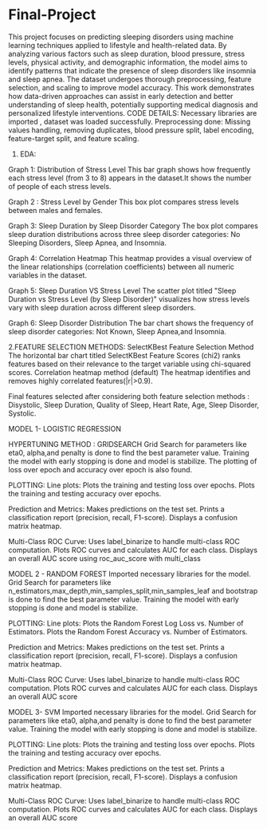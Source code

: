 # Final-Project
This project focuses on predicting sleeping disorders using machine learning techniques applied to lifestyle and health-related data. By analyzing various factors such as sleep duration, blood pressure, stress levels, physical activity, and demographic information, the model aims to identify patterns that indicate the presence of sleep disorders like insomnia and sleep apnea. The dataset undergoes thorough preprocessing, feature selection, and scaling to improve model accuracy. This work demonstrates how data-driven approaches can assist in early detection and better understanding of sleep health, potentially supporting medical diagnosis and personalized lifestyle interventions.
CODE DETAILS:
Necessary libraries are imported , dataset was loaded successfully. 
Preprocessing done: Missing values handling, removing duplicates, blood pressure split, label encoding, feature-target split, and feature scaling. 
1. EDA:

Graph 1: Distribution of Stress Level
This bar graph shows how frequently each stress level (from 3 to 8) appears in the dataset.It shows the number of people of each stress levels. 

Graph 2 : Stress Level by Gender
This box plot compares stress levels between males and females. 

Graph 3: Sleep Duration by Sleep Disorder Category
The box plot compares sleep duration distributions across three sleep disorder categories: No Sleeping Disorders, Sleep Apnea, and Insomnia.

Graph 4: Correlation Heatmap
This heatmap provides a visual overview of the linear relationships (correlation 
coefficients) between all numeric variables in the dataset. 

Graph 5: Sleep Duration VS Stress Level
The scatter plot titled "Sleep Duration vs Stress Level (by Sleep Disorder)" visualizes how stress levels vary with sleep duration across different sleep disorders.

Graph 6: Sleep Disorder Distribution
The bar chart shows the frequency of sleep disorder categories: Not Known, Sleep Apnea,and Insomnia.

2.FEATURE SELECTION METHODS:
SelectKBest Feature Selection Method
The horizontal bar chart titled SelectKBest Feature Scores (chi2) ranks features based on their relevance to the target variable using chi-squared scores.
Correlation heatmap method (default)
The heatmap identifies and removes highly correlated features(|r|>0.9).

Final features selected after considering both feature selection methods : Disystolic, Sleep Duration, Quality of Sleep, Heart Rate, Age, Sleep Disorder, Systolic. 

MODEL 1- LOGISTIC REGRESSION

HYPERTUNING METHOD : GRIDSEARCH 
Grid Search for parameters like eta0, alpha,and penalty is done to find the best parameter value. 
Training the model with early stopping is done and model is stabilize. The plotting of loss over epoch and accuracy over epoch is also found. 

PLOTTING:
Line plots:
Plots the training and testing loss over epochs.
Plots the training and testing accuracy over epochs.

Prediction and Metrics:
Makes predictions on the test set.
Prints a classification report (precision, recall, F1-score).
Displays a confusion matrix heatmap.

Multi-Class ROC Curve:
Uses label_binarize to handle multi-class ROC computation.
Plots ROC curves and calculates AUC for each class.
Displays an overall AUC score using roc_auc_score with multi_class

MODEL 2 - RANDOM FOREST
Imported necessary libraries for the model.
Grid Search for parameters like n_estimators,max_depth,min_samples_split,min_samples_leaf and bootstrap is done to find the best parameter value. 
Training the model with early stopping is done and model is stabilize.

PLOTTING:
Line plots:
Plots the Random Forest Log Loss vs. Number of Estimators.
Plots the Random Forest Accuracy vs. Number of Estimators.

Prediction and Metrics:
Makes predictions on the test set.
Prints a classification report (precision, recall, F1-score).
Displays a confusion matrix heatmap.


Multi-Class ROC Curve:
Uses label_binarize to handle multi-class ROC computation.
Plots ROC curves and calculates AUC for each class.
Displays an overall AUC score

MODEL 3- SVM
Imported necessary libraries for the model.
Grid Search for parameters like eta0, alpha,and penalty is done to find the best parameter value.
Training the model with early stopping is done and model is stabilize.

PLOTTING:
Line plots:
Plots the training and testing loss over epochs.
Plots the training and testing accuracy over epochs.

Prediction and Metrics:
Makes predictions on the test set.
Prints a classification report (precision, recall, F1-score).
Displays a confusion matrix heatmap.


Multi-Class ROC Curve:
Uses label_binarize to handle multi-class ROC computation.
Plots ROC curves and calculates AUC for each class.
Displays an overall AUC score

